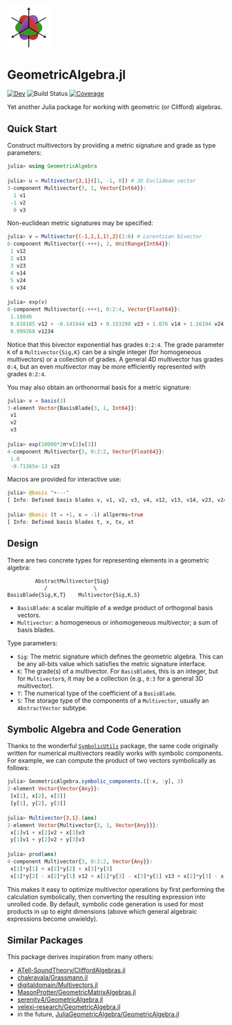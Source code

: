 <img src="./docs/src/assets/logo.svg" alt="logo" width="100"/>

# GeometricAlgebra.jl

[![Dev](https://img.shields.io/badge/docs-dev-blue.svg)](https://jollywatt.github.io/GeometricAlgebra.jl/dev/)
![Build Status](https://github.com/Jollywatt/GeometricAlgebra.jl/actions/workflows/CI.yml/badge.svg)
[![Coverage](https://codecov.io/gh/jollywatt/GeometricAlgebra.jl/branch/master/graph/badge.svg)](https://codecov.io/gh/jollywatt/GeometricAlgebra.jl)

Yet another Julia package for working with geometric (or Clifford) algebras.

## Quick Start

Construct multivectors by providing a metric signature and grade as type parameters:

```julia
julia> using GeometricAlgebra

julia> u = Multivector{3,1}([1, -1, 0]) # 3D Euclidean vector
3-component Multivector{3, 1, Vector{Int64}}:
  1 v1
 -1 v2
  0 v3
```

Non-euclidean metric signatures may be specified:

```julia
julia> v = Multivector{(-1,1,1,1),2}(1:6) # Lorentzian bivector
6-component Multivector{⟨-+++⟩, 2, UnitRange{Int64}}:
 1 v12
 2 v13
 3 v23
 4 v14
 5 v24
 6 v34

julia> exp(v)
8-component Multivector{⟨-+++⟩, 0:2:4, Vector{Float64}}:
 1.18046
 0.818185 v12 + -0.141944 v13 + 0.153208 v23 + 1.076 v14 + 1.16194 v24 + 1.03866 v34
 0.999268 v1234
```

Notice that this bivector exponential has grades `0:2:4`.
The grade parameter `K` of a `Multivector{Sig,K}` can be a single integer
(for homogeneous multivectors) or a collection of grades.
A general 4D multivector has grades `0:4`, but an even multivector
may be more efficiently represented with grades `0:2:4`.

You may also obtain an orthonormal basis for a metric signature:

```julia
julia> v = basis(3)
3-element Vector{BasisBlade{3, 1, Int64}}:
 v1
 v2
 v3

julia> exp(10000*2π*v[2]v[3])
4-component Multivector{3, 0:2:2, Vector{Float64}}:
 1.0
 -9.71365e-13 v23
```

Macros are provided for interactive use:

```julia
julia> @basis "+---"
[ Info: Defined basis blades v, v1, v2, v3, v4, v12, v13, v14, v23, v24, v34, v123, v124, v134, v234, v1234

julia> @basis (t = +1, x = -1) allperms=true
[ Info: Defined basis blades t, x, tx, xt
```


## Design

There are two concrete types for representing elements in a geometric algebra:

```
         AbstractMultivector{Sig}
            /               \                             
BasisBlade{Sig,K,T}    Multivector{Sig,K,S}
```

- `BasisBlade`: a scalar multiple of a wedge product of orthogonal basis vectors.
- `Multivector`: a homogeneous or inhomogeneous multivector; a sum of basis blades.

Type parameters:

- `Sig`: The metric signature which defines the geometric algebra. This can be any all-bits value which satisfies the metric signature interface.
- `K`: The grade(s) of a multivector. For `BasisBlade`s, this is an integer, but for `Multivector`s, it may be a collection (e.g., `0:3` for a general 3D multivector).
- `T`: The numerical type of the coefficient of a `BasisBlade`.
- `S`: The storage type of the components of a `Multivector`, usually an `AbstractVector` subtype.


## Symbolic Algebra and Code Generation

Thanks to the wonderful [`SymbolicUtils`](https://symbolicutils.juliasymbolics.org/) package, the same code originally written for numerical multivectors readily works with symbolic components.
For example, we can compute the product of two vectors symbolically as follows:

```julia
julia> GeometricAlgebra.symbolic_components.([:x, :y], 3)
2-element Vector{Vector{Any}}:
 [x[1], x[2], x[3]]
 [y[1], y[2], y[3]]

julia> Multivector{3,1}.(ans)
2-element Vector{Multivector{3, 1, Vector{Any}}}:
 x[1]v1 + x[2]v2 + x[3]v3
 y[1]v1 + y[2]v2 + y[3]v3

julia> prod(ans)
4-component Multivector{3, 0:2:2, Vector{Any}}:
 x[1]*y[1] + x[2]*y[2] + x[3]*y[3]
 x[1]*y[2] - x[2]*y[1] v12 + x[1]*y[3] - x[3]*y[1] v13 + x[2]*y[3] - x[3]*y[2] v23

```

This makes it easy to optimize multivector operations by first performing the calculation symbolically, then converting the resulting expression into unrolled code.
By default, symbolic code generation is used for most products in up to eight dimensions (above which general algebraic expressions become unwieldy).

## Similar Packages

This package derives inspiration from many others:

- [ATell-SoundTheory/CliffordAlgebras.jl](https://github.com/ATell-SoundTheory/CliffordAlgebras.jl)
- [chakravala/Grassmann.jl](https://github.com/chakravala/Grassmann.jl)
- [digitaldomain/Multivectors.jl](https://github.com/digitaldomain/Multivectors.jl)
- [MasonProtter/GeometricMatrixAlgebras.jl](https://github.com/MasonProtter/GeometricMatrixAlgebras.jl)
- [serenity4/GeometricAlgebra.jl](https://github.com/serenity4/GeometricAlgebra.jl)
- [velexi-research/GeometricAlgebra.jl](https://github.com/velexi-research/GeometricAlgebra.jl)
- in the future, [JuliaGeometricAlgebra/GeometricAlgebra.jl](https://github.com/JuliaGeometricAlgebra/GeometricAlgebra.jl)
